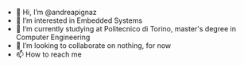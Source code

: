 - 👋 Hi, I’m @andreapignaz
- 👀 I’m interested in Embedded Systems
- 🌱 I’m currently studying at Politecnico di Torino, master's degree in Computer Engineering
- 💞️ I’m looking to collaborate on nothing, for now
- 📫 How to reach me

<!---
andreapignaz/andreapignaz is a ✨ special ✨ repository because its `README.md` (this file) appears on your GitHub profile.
You can click the Preview link to take a look at your changes.
--->
